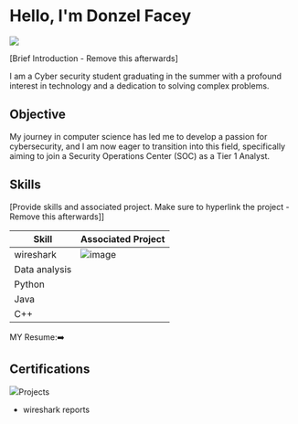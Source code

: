 # Hello, I'm Donzel Facey
<a href="www.linkedin.com/in/donzel-facey-5723a7272"><img src="https://img.shields.io/badge/-LinkedIn-0072b1?&style=for-the-badge&logo=linkedin&logoColor=white" /></a>

[Brief Introduction - Remove this afterwards]

I am a Cyber security student graduating in the summer with a profound interest in technology and a dedication to solving complex problems.

## Objective
 

My journey in computer science has led me to develop a passion for cybersecurity, and I am now eager to transition into this field, specifically aiming to join a Security Operations Center (SOC) as a Tier 1 Analyst.

## Skills
[Provide skills and associated project. Make sure to hyperlink the project - Remove this afterwards]]

| Skill                                         | Associated Project         |
|-----------------------------------------------|----------------------------|
|   wireshark |![image](https://github.com/user-attachments/assets/2d201a22-48f4-49cb-befe-52dbb5f872f7)
|Data analysis       |[  ](https://www.linkedin.com/feed/update/urn:li:activity:7289712555890012160/)|
| Python   
| Java  
|  C++ 

 MY Resume:➡️[
](https://www.linkedin.com/feed/update/urn:li:activity:7289094735506374657/) 

## Certifications
 
<div>
<img src="![image](https://github.com/user-attachments/assets/1760d02c-45a1-4908-9014-df7ab921bd66)
 />
 

## Projects
-  wireshark reports 
